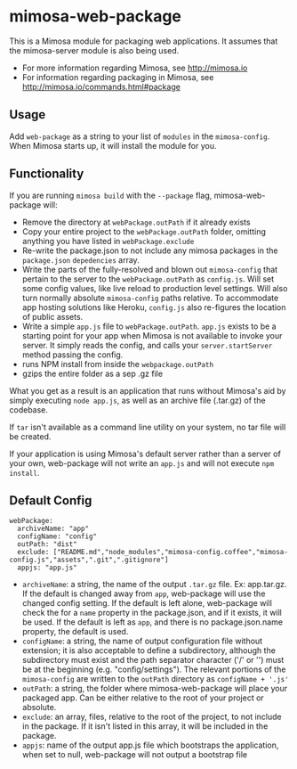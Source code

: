 mimosa-web-package
===========

This is a Mimosa module for packaging web applications. It assumes that the mimosa-server module is also being used.

* For more information regarding Mimosa, see http://mimosa.io
* For information regarding packaging in Mimosa, see http://mimosa.io/commands.html#package

## Usage

Add `web-package` as a string to your list of `modules` in the `mimosa-config`.  When Mimosa starts up, it will install the module for you.

## Functionality

If you are running `mimosa build` with the `--package` flag, mimosa-web-package will:

* Remove the directory at `webPackage.outPath` if it already exists
* Copy your entire project to the `webPackage.outPath` folder, omitting anything you have listed in `webPackage.exclude`
* Re-write the package.json to not include any mimosa packages in the `package.json` `depedencies` array.
* Write the parts of the fully-resolved and blown out `mimosa-config` that pertain to the server to the `webPackage.outPath` as `config.js`.  Will set some config values, like live reload to production level settings.  Will also turn normally absolute `mimosa-config` paths relative.  To accommodate app hosting solutions like Heroku, `config.js` also re-figures the location of public assets.
* Write a simple `app.js` file to `webPackage.outPath`. `app.js` exists to be a starting point for your app when Mimosa is not available to invoke your server. It simply reads the config, and calls your `server.startServer` method passing the config.
* runs NPM install from inside the `webpackage.outPath`
* gzips the entire folder as a sep .gz file

What you get as a result is an application that runs without Mimosa's aid by simply executing `node app.js`, as well as an archive file (.tar.gz) of the codebase.

If `tar` isn't available as a command line utility on your system, no tar file will be created.

If your application is using Mimosa's default server rather than a server of your own, web-package will not write an `app.js` and will not execute `npm install`.

## Default Config

```
webPackage:
  archiveName: "app"
  configName: "config"
  outPath: "dist"
  exclude: ["README.md","node_modules","mimosa-config.coffee","mimosa-config.js","assets",".git",".gitignore"]
  appjs: "app.js"
```

* `archiveName`: a string, the name of the output `.tar.gz` file.  Ex: app.tar.gz. If the default is changed away from `app`, web-package will use the changed config setting.  If the default is left alone, web-package will check the for a `name` property in the package.json, and if it exists, it will be used. If the default is left as `app`, and there is no package.json.name property, the default is used.
* `configName`: a string, the name of output configuration file without extension; it is also acceptable to define a subdirectory, although the subdirectory must exist and the path separator character ('/' or '\') must be at the beginning (e.g. "config/settings"). The relevant portions of the `mimosa-config` are written to the `outPath` directory as `configName + '.js'`
* `outPath`: a string, the folder where mimosa-web-package will place your packaged app.  Can be either relative to the root of your project or absolute.
* `exclude`: an array, files, relative to the root of the project, to not include in the package.  If it isn't listed in this array, it will be included in the package.
* `appjs`: name of the output app.js file which bootstraps the application, when set to null, web-package will not output a bootstrap file
